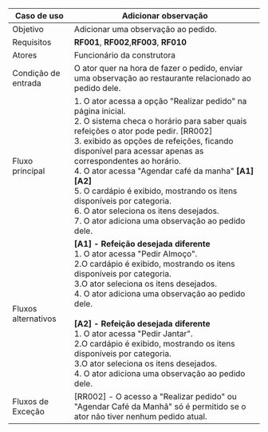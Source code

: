 | Caso de uso         | Adicionar observação                                                                                                                                                                                                                                                                                                                                                                                                                                                                                                                                                                                   |
| ------------------- | ------------------------------------------------------------------------------------------------------------------------------------------------------------------------------------------------------------------------------------------------------------------------------------------------------------------------------------------------------------------------------------------------------------------------------------------------------------------------------------------------------------------------------------------------------------------------------------------------- |
| Objetivo            | Adicionar uma observação ao pedido.                                                                                                                                                                                                                                                                                                                                                                                                                                                                                                                                                             |
| Requisitos          | **RF001**, **RF002**,**RF003**, **RF010**                                                                                                                                                                                                                                                                                                                                                                                                                                                                                                                                                                               |
| Atores              | Funcionário da construtora                                                                                                                                                                                                                                                                                                                                                                                                                                                                                                                                                                        |
| Condição de entrada | O ator quer na hora de fazer o pedido, enviar uma observação ao restaurante relacionado ao pedido dele.                                                                                                                                                                                                                                                                                                                                                                                                                                                                                                                                               |
| Fluxo principal     | 1. O ator acessa a opção "Realizar pedido" na página inicial. <br> 2. O sistema checa o horário para saber quais refeições o ator pode pedir. [RR002] <br> 3.  exibido as opções de refeições, ficando disponível para acessar apenas as correspondentes ao horário.<br> 4. O ator acessa "Agendar café da manha" **[A1]** **[A2]**<br> 5. O cardápio é exibido, mostrando os itens disponíveis por categoria. <br> 6. O ator seleciona os itens desejados. <br> 7. O ator adiciona uma observação ao pedido dele. |
| Fluxos alternativos | **[A1] - Refeição desejada diferente** <br> 1. O ator acessa "Pedir Almoço". <br> 2.O cardápio é exibido, mostrando os itens disponíveis por categoria. <br> 3.O ator seleciona os itens desejados.<br> 4. O ator adiciona uma observação ao pedido dele. <br><br>   **[A2] - Refeição desejada diferente** <br> 1. O ator acessa "Pedir Jantar". <br> 2.O cardápio é exibido, mostrando os itens disponíveis por categoria. <br> 3.O ator seleciona os itens desejados.<br> 4. O ator adiciona uma observação ao pedido dele.                                                                                                                                        |
| Fluxos de Exceção   | [RR002] - O acesso a "Realizar pedido" ou "Agendar Café da Manhã" só é permitido se o ator não tiver nenhum pedido atual. <br>                                                                                                                                                                                                                                                                                                                          |
